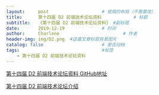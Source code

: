```yaml
---
layout:     post   				    # 使用的布局（不需要改）
title:      第十四届 D2 前端技术论坛资料			# 标题 
subtitle:   《第十四届 D2 前端技术论坛资料》 #副标题
date:       2019-12-19 				# 时间
author:     Charlene 						# 作者
header-img: img/D2.png 	#这篇文章标题背景图片
catalog: false 						# 是否归档
tags:								#标签
    - 第十四届 D2 前端技术论坛资料
---
```

[第十四届 D2 前端技术论坛资料 GitHub地址](https://github.com/d2forum/14th)

[第十四届 D2 前端技术论坛介绍](https://mp.weixin.qq.com/s?__biz=Mzg4MjE5OTI4Mw==&mid=2247484039&idx=1&sn=4654a645e8f652d95de48a99dc18bb06&chksm=cf5b1d1bf82c940d0d54670f22d664217bd135ef0813c9b7e3dc3884974c44213b44445f52ae&token=863934896&lang=zh_CN&key=81e61b3567b79f08de29ad251b99c9faa214c7bd59b2b7987d3a94243c9641003ab03e76f87141041b81f9a419615d8a029c5fbf835a9a6e8fa510adb30803efdf94ef7bc7170f440005152fb21ed537&ascene=1&uin=NjU5ODA5OTYx&devicetype=Windows+10&version=62060834&exportkey=AdtR2zCbDCOMCHp%2BcoMWDQM%3D&pass_ticket=oN0dH2K4jcwmEyXYPwa2GCQoGfcynh68i1pDBHDQeG7URLjMEq%2BR924BtMjlHnqI)